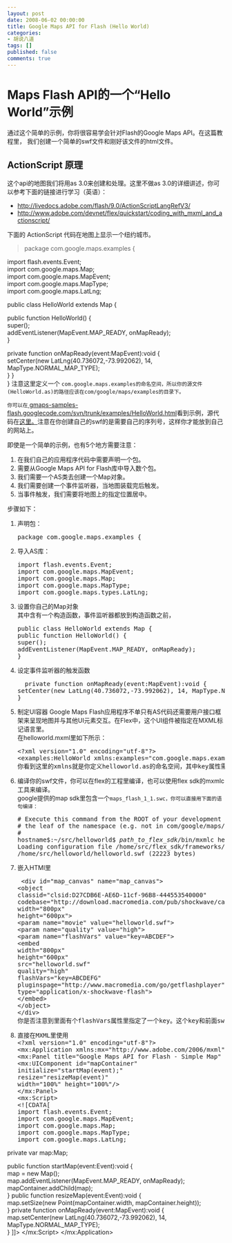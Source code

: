 ```yaml
---
layout: post
date: 2008-06-02 00:00:00
title: Google Maps API for Flash (Hello World)
categories:
- 胡说八道
tags: []
published: false
comments: true
---
```

<p><h1 id="HelloWorld">Maps Flash API的一个“Hello World”示例</h1>
通过这个简单的示例，你将很容易学会针对Flash的Google Maps API。在这篇教程里，  我们创建一个简单的swf文件和刚好该文件的html文件。
<h2 id="ActionScript">ActionScript 原理</h2>
这个api的地图我们将用as 3.0来创建和处理。这里不做as 3.0的详细讲述，你可以参考下面的链接进行学习（英语）：
<ul>
	<li><a href="http://livedocs.adobe.com/flash/9.0/ActionScriptLangRefV3/"> http://livedocs.adobe.com/flash/9.0/ActionScriptLangRefV3/</a></li>
	<li><a href="http://www.adobe.com/devnet/flex/quickstart/coding_with_mxml_and_actionscript/"> http://www.adobe.com/devnet/flex/quickstart/coding_with_mxml_and_actionscript/</a></li>
</ul>
下面的 ActionScript 代码在地图上显示一个纽约城市。
<blockquote>package com.google.maps.examples {</blockquote></p>

<p>import flash.events.Event;<br />
import com.google.maps.Map;<br />
import com.google.maps.MapEvent;<br />
import com.google.maps.MapType;<br />
import com.google.maps.LatLng;</p>

<p>public class HelloWorld extends Map {</p>

<p>public function HelloWorld() {<br />
super();<br />
addEventListener(MapEvent.MAP_READY, onMapReady);<br />
}</p>

<p>private function onMapReady(event:MapEvent):void {<br />
setCenter(new LatLng(40.736072,-73.992062), 14, MapType.NORMAL_MAP_TYPE);<br />
}
}<br />
}
注意这里定义一个 <code>com.google.maps.examples的命名空间，所以你的源文件(HelloWorld.as)的路径应该在com/google/maps/examples的目录下。<br />
你可以在</code><a href="http://gmaps-samples-flash.googlecode.com/svn/trunk/examples/HelloWorld.html"> gmaps-samples-flash.googlecode.com/svn/trunk/examples/HelloWorld.html</a>看到示例，源代码在<a href="http://gmaps-samples-flash.googlecode.com/source/browse/trunk/examples/HelloWorld.html" target="_blank">这里。</a>注意在你创建自己的swf的是需要自己的序列号，这样你才能放到自己的网站上。</p>

<p>即使是一个简单的示例，也有5个地方需要注意：
<ol>
	<li>在我们自己的应用程序代码中需要声明一个包。</li>
	<li>需要从Google Maps API for Flash库中导入数个包。</li>
	<li>我们需要一个AS类去创建一个Map对象。</li>
	<li>我们需要创建一个事件监听器，当地图装载完后触发。</li>
	<li>当事件触发，我们需要将地图上的指定位置居中。</li>
</ol>
步骤如下：
<ol>
	<li>声明包：
<pre class="prettyprint"><span class="kwd">package</span><span class="pln"> com</span><span class="pun">.</span><span class="pln">google</span><span class="pun">.</span><span class="pln">maps</span><span class="pun">.</span><span class="pln">examples </span><span class="pun">{</span></pre>
</li>
	<li>导入AS库：
<pre class="prettyprint"><span class="kwd">import</span><span class="pln"> flash</span><span class="pun">.</span><span class="pln">events</span><span class="pun">.</span><span class="typ">Event</span><span class="pun">;</span><span class="pln">
</span><span class="kwd">import</span><span class="pln"> com</span><span class="pun">.</span><span class="pln">google</span><span class="pun">.</span><span class="pln">maps</span><span class="pun">.</span><span class="typ">MapEvent</span><span class="pun">;</span><span class="pln">
</span><span class="kwd">import</span><span class="pln"> com</span><span class="pun">.</span><span class="pln">google</span><span class="pun">.</span><span class="pln">maps</span><span class="pun">.</span><span class="typ">Map</span><span class="pun">;</span><span class="pln">
</span><span class="kwd">import</span><span class="pln"> com</span><span class="pun">.</span><span class="pln">google</span><span class="pun">.</span><span class="pln">maps</span><span class="pun">.</span><span class="typ">MapType</span><span class="pun">;</span><span class="pln">
</span><span class="kwd">import</span><span class="pln"> com</span><span class="pun">.</span><span class="pln">google</span><span class="pun">.</span><span class="pln">maps</span><span class="pun">.</span><span class="pln">types</span><span class="pun">.</span><span class="typ">LatLng</span><span class="pun">;</span></pre>
</li>
	<li>设置你自己的Map对象<br />
其中含有一个构造函数，事件监听器都放到构造函数之前，
<pre class="prettyprint"><span class="kwd">public</span><span class="pln"> </span><span class="kwd">class</span><span class="pln"> </span><span class="typ">HelloWorld</span><span class="pln"> </span><span class="kwd">extends</span><span class="pln"> </span><span class="typ">Map</span><span class="pln"> </span><span class="pun">{</span><span class="pln">
</span><span class="kwd">public</span><span class="pln"> </span><span class="kwd">function</span><span class="pln"> </span><span class="typ">HelloWorld</span><span class="pun">()</span><span class="pln"> </span><span class="pun">{</span><span class="pln">
</span><span class="kwd">super</span><span class="pun">();</span><span class="pln">
addEventListener</span><span class="pun">(</span><span class="typ">MapEvent</span><span class="pun">.</span><span class="pln">MAP_READY</span><span class="pun">,</span><span class="pln"> onMapReady</span><span class="pun">);</span><span class="pln">
</span><span class="pun">}</span></pre>
</li>
	<li>设定事件监听器的触发函数
<pre class="prettyprint"><span class="pln">  </span><span class="kwd">private</span><span class="pln"> </span><span class="kwd">function</span><span class="pln"> onMapReady</span><span class="pun">(</span><span class="kwd">event</span><span class="pun">:</span><span class="typ">MapEvent</span><span class="pun">):</span><span class="kwd">void</span><span class="pln"> </span><span class="pun">{</span><span class="pln">
setCenter</span><span class="pun">(</span><span class="kwd">new</span><span class="pln"> </span><span class="typ">LatLng</span><span class="pun">(</span><span class="lit">40.736072</span><span class="pun">,-</span><span class="lit">73.992062</span><span class="pun">),</span><span class="pln"> </span><span class="lit">14</span><span class="pun">,</span><span class="pln"> </span><span class="typ">MapType</span><span class="pun">.</span><span class="pln">NORMAL_MAP_TYPE</span><span class="pun">);</span><span class="pln">
</span><span class="pun">}</span></pre>
</li>
	<li><span class="pun">制定UI容器
</span>Google Maps Flash应用程序不单只有AS代码还需要用户接口框架来呈现地图并与其他UI元素交互。在Flex中，这个UI组件被指定在MXML标记语言里。<br />
在helloworld.mxml里如下所示：
<pre>&lt;?xml version="1.0" encoding="utf-8"?&gt;
&lt;examples:HelloWorld xmlns:examples="com.google.maps.examples.*" key="ABCDEF" width="800" height="600"/&gt;
你看到这里的xmlns就是你定义helloworld.as的命名空间，其中key属性需要你到google网站上申请的一个地图序列号（免费的）。你还可以指定高度和宽度。</pre>
</li>
	<li><span class="pun">编译你的swf文件，你可以在flex的工程里编译，也可以使用flex sdk的mxmlc工具来编译。<br />
google提供的map sdk里包含一个</span><code>maps_flash_1_1.swc，你可以直接用下面的语句编译：
</code>
<pre># Execute this command from the ROOT of your development directory, not from within
# the leaf of the namespace (e.g. not in com/google/maps/examples)
#
hostname$:~/src/helloworld$ <em>path_to_flex_sdk</em>/bin/mxmlc helloworld.mxml -library-path+=maps_flash_1_1.swc
Loading configuration file /home/src/flex_sdk/frameworks/flex-config.xml
/home/src/helloworld/helloworld.swf (22223 bytes)</pre>
</li>
	<li><span class="pun">嵌入HTMl里
</span>
<pre class="prettyprint"><span class="pln"> </span><span class="pun">&lt;</span><span class="tag">div</span><span class="pln"> </span><span class="atn">id</span><span class="pun">=</span><span class="atv">"map_canvas"</span><span class="pln"> </span><span class="atn">name</span><span class="pun">=</span><span class="atv">"map_canvas"</span><span class="pun">&gt;</span><span class="pln">
</span><span class="pun">&lt;</span><span class="tag">object</span><span class="pln">
</span><span class="atn">classid</span><span class="pun">=</span><span class="atv">"clsid:D27CDB6E-AE6D-11cf-96B8-444553540000"</span><span class="pln">
</span><span class="atn">codebase</span><span class="pun">=</span><span class="atv">"http://download.macromedia.com/pub/shockwave/cabs/flash/swflash.cab#version=6,0,29,0"</span><span class="pln">
</span><span class="atn">width</span><span class="pun">=</span><span class="atv">"800px"</span><span class="pln">
</span><span class="atn">height</span><span class="pun">=</span><span class="atv">"600px"</span><span class="pun">&gt;</span><span class="pln">
</span><span class="pun">&lt;</span><span class="tag">param</span><span class="pln"> </span><span class="atn">name</span><span class="pun">=</span><span class="atv">"movie"</span><span class="pln"> </span><span class="atn">value</span><span class="pun">=</span><span class="atv">"helloworld.swf"</span><span class="pun">&gt;</span><span class="pln">
</span><span class="pun">&lt;</span><span class="tag">param</span><span class="pln"> </span><span class="atn">name</span><span class="pun">=</span><span class="atv">"quality"</span><span class="pln"> </span><span class="atn">value</span><span class="pun">=</span><span class="atv">"high"</span><span class="pun">&gt;</span><span class="pln">
</span><span class="pun">&lt;</span><span class="tag">param</span><span class="pln"> </span><span class="atn">name</span><span class="pun">=</span><span class="atv">"flashVars"</span><span class="pln"> </span><span class="atn">value</span><span class="pun">=</span><span class="atv">"key=ABCDEF"</span><span class="pun">&gt;</span><span class="pln">
</span><span class="pun">&lt;</span><span class="tag">embed</span><span class="pln">
</span><span class="atn">width</span><span class="pun">=</span><span class="atv">"800px"</span><span class="pln">
</span><span class="atn">height</span><span class="pun">=</span><span class="atv">"600px"</span><span class="pln">
</span><span class="atn">src</span><span class="pun">=</span><span class="atv">"helloworld.swf"</span><span class="pln">
</span><span class="atn">quality</span><span class="pun">=</span><span class="atv">"high"</span><span class="pln">
</span><span class="atn">flashVars</span><span class="pun">=</span><span class="atv">"key=ABCDEFG"</span><span class="pln">
</span><span class="atn">pluginspage</span><span class="pun">=</span><span class="atv">"http://www.macromedia.com/go/getflashplayer"</span><span class="pln">
</span><span class="atn">type</span><span class="pun">=</span><span class="atv">"application/x-shockwave-flash"</span><span class="pun">&gt;</span><span class="pln">
</span><span class="pun">&lt;/</span><span class="tag">embed</span><span class="pun">&gt;</span><span class="pln">
</span><span class="pun">&lt;/</span><span class="tag">object</span><span class="pun">&gt;</span><span class="pln">
</span><span class="pun">&lt;/</span><span class="tag">div</span><span class="pun">&gt;
你是否注意到里面有个flashVars属性里指定了一个key。这个key和前面swf里的是一样的，如果你不想把key编译到里面，也可以放置在这里，如果两个地方都有，这里的key将覆盖掉里面的key。</span></pre>
</li>
	<li>
<pre class="prettyprint"><span class="pun">直接在MXML里使用
</span><span class="pun">&lt;?</span><span class="pln">xml version</span><span class="pun">=</span><span class="str">"1.0"</span><span class="pln"> encoding</span><span class="pun">=</span><span class="str">"utf-8"</span><span class="pun">?&gt;</span><span class="pln">
</span><span class="pun">&lt;</span><span class="tag">mx</span><span class="pln">:</span><span class="atn">Application</span><span class="pln"> </span><span class="atn">xmlns</span><span class="pln">:</span><span class="atn">mx</span><span class="pun">=</span><span class="atv">"http://www.adobe.com/2006/mxml"</span><span class="pln"> </span><span class="atn">layout</span><span class="pun">=</span><span class="atv">"absolute"</span><span class="pln"> </span><span class="atn">width</span><span class="pun">=</span><span class="atv">"100%"</span><span class="pln"> </span><span class="atn">height</span><span class="pun">=</span><span class="atv">"100%"</span><span class="pun">&gt;</span><span class="pln">
</span><span class="pun">&lt;</span><span class="tag">mx</span><span class="pln">:</span><span class="atn">Panel</span><span class="pln"> </span><span class="atn">title</span><span class="pun">=</span><span class="atv">"Google Maps API for Flash - Simple Map"</span><span class="pln"> </span><span class="atn">width</span><span class="pun">=</span><span class="atv">"100%"</span><span class="pln"> </span><span class="atn">height</span><span class="pun">=</span><span class="atv">"100%"</span><span class="pun">&gt;</span><span class="pln">
</span><span class="pun">&lt;</span><span class="tag">mx</span><span class="pln">:</span><span class="atn">UIComponent</span><span class="pln"> </span><span class="atn">id</span><span class="pun">=</span><span class="atv">"mapContainer"</span><span class="pln">
</span><span class="atn">initialize</span><span class="pun">=</span><span class="atv">"startMap(event);"</span><span class="pln">
</span><span class="atn">resize</span><span class="pun">=</span><span class="atv">"resizeMap(event)"</span><span class="pln">
</span><span class="atn">width</span><span class="pun">=</span><span class="atv">"100%"</span><span class="pln"> </span><span class="atn">height</span><span class="pun">=</span><span class="atv">"100%"</span><span class="pun">/&gt;</span><span class="pln">
</span><span class="pun">&lt;/</span><span class="tag">mx</span><span class="pln">:</span><span class="atn">Panel</span><span class="pun">&gt;</span><span class="pln">
</span><span class="pun">&lt;</span><span class="tag">mx</span><span class="pln">:</span><span class="atn">Script</span><span class="pun">&gt;</span><span class="pln">
&lt;![CDATA[
import flash.events.Event;
import com.google.maps.MapEvent;
import com.google.maps.Map;
import com.google.maps.MapType;
import com.google.maps.LatLng;</span></pre></li></ol></p>

<p>private var map:Map;</p>

<p>public function startMap(event:Event):void {<br />
map = new Map();<br />
map.addEventListener(MapEvent.MAP_READY, onMapReady);<br />
mapContainer.addChild(map);<br />
}
public function resizeMap(event:Event):void {<br />
map.setSize(new Point(mapContainer.width, mapContainer.height));<br />
}
private function onMapReady(event:MapEvent):void {<br />
map.setCenter(new LatLng(40.736072,-73.992062), 14, MapType.NORMAL_MAP_TYPE);<br />
}
]]&gt;
<span class="pun">&lt;/</span><span class="tag">mx</span><span class="pln">:</span><span class="atn">Script</span><span class="pun">&gt;</span><span class="pln">
</span><span class="pun">&lt;/</span><span class="tag">mx</span><span class="pln">:</span><span class="atn">Application</span><span class="pun">&gt;</span>

</p>
